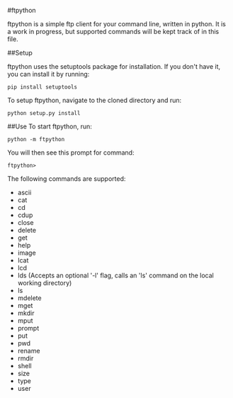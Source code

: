 #ftpython

ftpython is a simple ftp client for your command line, written in python. It is a work in progress, but supported commands will be kept track of in this file.

##Setup

ftpython uses the setuptools package for installation. If you don't have it, you can install it by running:

`pip install setuptools`

To setup ftpython, navigate to the cloned directory and run:

`python setup.py install`

##Use
To start ftpython, run:

`python -m ftpython`

You will then see this prompt for command:

`ftpython>`

The following commands are supported:
- ascii
- cat
- cd
- cdup
- close
- delete
- get
- help
- image
- lcat
- lcd
- lds (Accepts an optional '-l' flag, calls an 'ls' command on the local working directory)
- ls
- mdelete
- mget
- mkdir
- mput
- prompt
- put
- pwd
- rename
- rmdir
- shell
- size
- type
- user
